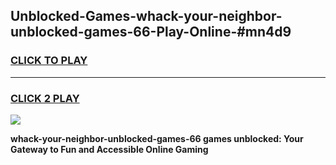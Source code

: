 
## Unblocked-Games-whack-your-neighbor-unblocked-games-66-Play-Online-#mn4d9
<h3>
<a href="https://premium.freeplayer.one?title=whack-your-neighbor-unblocked-games-66&ref=27F">CLICK TO PLAY</a></h3>
<hr>

<h3>
<a href="https://premium.freeplayer.one?title=whack-your-neighbor-unblocked-games-66&ref=27F">CLICK 2 PLAY</a>
  
</h3>

<a href="https://premium.freeplayer.one?title=whack-your-neighbor-unblocked-games-66&ref=27F"><img src="https://clearcache.store/games.png"></a>


**whack-your-neighbor-unblocked-games-66 games unblocked: Your Gateway to Fun and Accessible Online Gaming**
